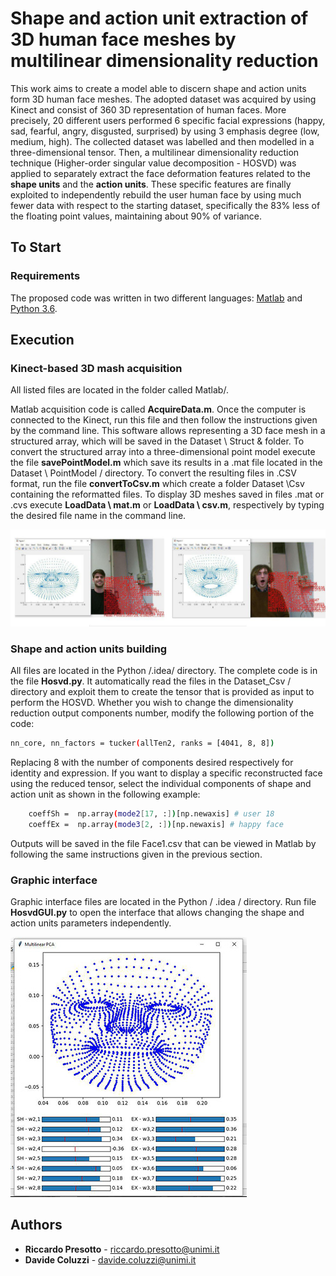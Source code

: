 # Shape and action unit extraction of 3D human face meshes by multilinear dimensionality reduction
This work aims to create a model able to discern shape and action units form 3D human face meshes.
The adopted dataset was acquired by using Kinect and consist of 360 3D representation of human faces.
More precisely, 20 different users performed 6 specific facial expressions (happy, sad, fearful, angry, disgusted, surprised) by using 3 emphasis degree (low, medium, high).
The collected dataset was labelled and then modelled in a three-dimensional tensor. Then, a multilinear dimensionality reduction technique (Higher-order singular value decomposition - HOSVD) was applied to separately extract the face deformation features related to the **shape units** and the **action units**.
These specific features are finally exploited to independently rebuild the user human face by using much fewer data with respect to the starting dataset, specifically the 83% less of the floating point values, maintaining about 90% of variance.


## To Start

### Requirements

The proposed code was written in two different languages:
[Matlab](https://it.mathworks.com/downloads/)  and [Python 3.6](https://www.python.org/downloads/).

## Execution

### Kinect-based 3D mash acquisition
All listed files are located in the folder called Matlab/.

Matlab acquisition code is called **AcquireData.m**. Once the computer is connected to the Kinect, run this file and then follow the instructions given by the command line. This software allows representing a 3D face mesh in a structured array, which will be saved in the Dataset \ Struct & folder.
To convert the structured array into a three-dimensional point model execute the file **savePointModel.m** which save its results in a .mat file located in the Dataset \ PointModel / directory. To convert the resulting files in .CSV format, run the file **convertToCsv.m** which create a folder Dataset \Csv containing the reformatted files.
To display 3D meshes saved in files .mat or .cvs execute **LoadData \ mat.m** or **LoadData \ csv.m**, respectively by typing the desired file name in the command line.

![alt text](example.jpg)

### Shape and action units building
All files are located in the Python /.idea/ directory.
The complete code is in the file **Hosvd.py**. It automatically read the files in the Dataset_Csv / directory and exploit them to create the tensor that is provided as input to perform the HOSVD. Whether you wish to change the dimensionality reduction output components number, modify the following portion of the code:


```bash
nn_core, nn_factors = tucker(allTen2, ranks = [4041, 8, 8])

```

Replacing 8 with the number of components desired respectively for identity and expression.
If you want to display a specific reconstructed face using the reduced tensor, select the individual components of shape and action unit as shown in the following example:

```bash
    coeffSh =  np.array(mode2[17, :])[np.newaxis] # user 18
    coeffEx =  np.array(mode3[2, :])[np.newaxis] # happy face 

```

Outputs will be saved in the file Face1.csv that can be viewed in Matlab by following the same instructions given in the previous section.


### Graphic interface
Graphic interface files are located in the Python / .idea / directory.
Run file **HosvdGUI.py** to open the interface that allows changing the shape and action units parameters independently.

![alt text](3D_face.jpg)



## Authors

* **Riccardo Presotto**  -  riccardo.presotto@unimi.it
* **Davide Coluzzi**  - davide.coluzzi@unimi.it
